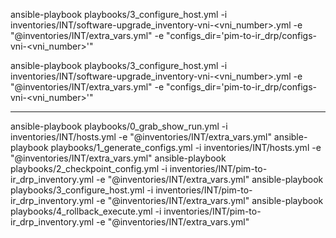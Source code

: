  ansible-playbook playbooks/3_configure_host.yml -i inventories/INT/software-upgrade_inventory-vni-<vni_number>.yml -e "@inventories/INT/extra_vars.yml" -e "configs_dir='pim-to-ir_drp/configs-vni-<vni_number>'"

 ansible-playbook playbooks/3_configure_host.yml -i inventories/INT/software-upgrade_inventory-vni-<vni_number>.yml -e "@inventories/INT/extra_vars.yml" -e "configs_dir='pim-to-ir_drp/configs-vni-<vni_number>'"


----
ansible-playbook playbooks/0_grab_show_run.yml -i inventories/INT/hosts.yml -e "@inventories/INT/extra_vars.yml"
ansible-playbook playbooks/1_generate_configs.yml -i inventories/INT/hosts.yml -e "@inventories/INT/extra_vars.yml"
ansible-playbook playbooks/2_checkpoint_config.yml -i inventories/INT/pim-to-ir_drp_inventory.yml -e "@inventories/INT/extra_vars.yml"
ansible-playbook playbooks/3_configure_host.yml -i inventories/INT/pim-to-ir_drp_inventory.yml -e "@inventories/INT/extra_vars.yml"
ansible-playbook playbooks/4_rollback_execute.yml -i inventories/INT/pim-to-ir_drp_inventory.yml -e "@inventories/INT/extra_vars.yml"
